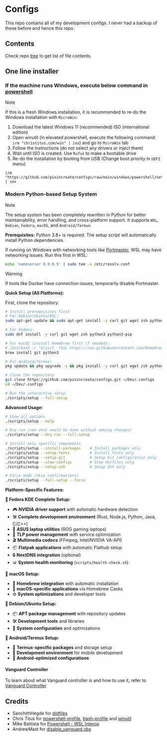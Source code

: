 # Configs

This repo contains all of my development configs. I never had a backup of these before and hence this repo.

## Contents

Check repo [tree](./docs/TREE.md) to get list of file contents.

## One line installer

### If the machine runs Windows, execute below command in [powershell](https://github.com/PowerShell/PowerShell)

> [!NOTE]
> If this is a fresh Windows installation, it is recommended to re-do the Windows installation with `MicroWin`:
>
> 1. Download the latest Windows 11 (recommended) ISO (international edition)
> 2. Open winutil (in elevated powershell, execute the following command: `irm "christitus.com/win" | iex`) and go to `MicroWin` tab
> 3. Follow the instructions (do not select any drivers or inject them)
> 4. Wait until ISO is created. Use `Rufus` to make a bootable drive
> 5. Re-do the installation by booting from USB (Change boot priority in `UEFI` menu)

```pwsh
irm "https://github.com/pixincreate/configs/raw/main/windows/powershell/setup.ps1" | iex
```

### Modern Python-based Setup System

> [!NOTE]
> The setup system has been completely rewritten in Python for better maintainability, error handling, and cross-platform support. It supports `WSL`, `Debian`, `Fedora`, `macOS`, and `Android/Termux`.

**Prerequisites:** Python 3.8+ is required. The setup script will automatically install Python dependencies.

If running on Windows with networking tools like [Portmaster](https://safing.io), WSL may have networking issues. Run this first in WSL:

```sh
echo 'nameserver 9.9.9.9' | sudo tee -a /etc/resolv.conf
```

> [!WARNING]
> If tools like Docker have connection issues, temporarily disable Portmaster.

**Quick Setup (All Platforms):**

First, clone the repository:

```sh
# Install prerequisites first
# For Debian/Ubuntu/WSL:
sudo apt-get update && sudo apt-get install -y curl git wget zsh python3 python3-pip

# For Fedora:
sudo dnf install -y curl git wget zsh python3 python3-pip

# For macOS (install Homebrew first if needed):
# /bin/bash -c "$(curl -fsSL https://raw.githubusercontent.com/Homebrew/install/HEAD/install.sh)"
brew install git python3

# For Android/Termux:
pkg update && pkg upgrade -y && pkg install -y curl git wget zsh python3

# Clone the repository
git clone https://github.com/pixincreate/configs.git ~/Dev/.configs
cd ~/Dev/.configs

# Run the interactive setup
./scripts/setup --full-setup
```

**Advanced Usage:**

```sh
# Show all options
./scripts/setup --help

# Dry run (see what would be done without making changes)
./scripts/setup --dry-run --full-setup

# Install only specific components
./scripts/setup --install-packages    # Install packages only
./scripts/setup --setup-fonts         # Install fonts only
./scripts/setup --setup-git           # Setup Git configuration only
./scripts/setup --stow-configs        # Stow dotfiles only
./scripts/setup --setup-zsh           # Setup Zsh only

# Force mode (skip confirmations)
./scripts/setup --full-setup --force
```

**Platform-Specific Features:**

**🐧 Fedora KDE Complete Setup:**

- 🎮 **NVIDIA driver support** with automatic hardware detection
- 🛠 **Complete development environment** (Rust, Node.js, Python, Java, C/C++)
- 📱 **ASUS laptop utilities** (ROG gaming laptops)
- 🔋 **TLP power management** with service optimization
- 🎬 **Multimedia codecs** (FFmpeg, Intel/NVIDIA VA-API)
- 📦 **Flatpak applications** with automatic Flathub setup
- 🔒 **NextDNS integration** (optional)
- 📊 **System health monitoring** (`scripts/health-check.sh`)

**🍎 macOS Setup:**

- 🍺 **Homebrew integration** with automatic installation
- 📱 **macOS-specific applications** via Homebrew Casks
- ⚙️ **System optimizations** and developer tools

**🐧 Debian/Ubuntu Setup:**

- 📦 **APT package management** with repository updates
- 🛠 **Development tools** and libraries
- 🔧 **System configuration** and optimizations

**🤖 Android/Termux Setup:**

- 📱 **Termux-specific packages** and storage setup
- 🔧 **Development environment** for mobile development
- 🎯 **Android-optimized configurations**

#### Vanguard Controller

To learn about what Vanguard controller is and how to use it, refer to [Vanguard Controller](./docs/VANGUARD.md)

## Credits

- SanchithHegde for [dotfiles](https://github.com/SanchithHegde/dotfiles)
- Chris Titus for [powershell-profile](https://github.com/ChrisTitusTech/powershell-profile), [bash-profile](https://github.com/ChrisTitusTech/mybash) and [winutil](https://github.com/ChrisTitusTech/winutil)
- Mike Battista for [Powershell - WSL Interop](https://github.com/mikebattista/PowerShell-WSL-Interop)
- AndrewMast for [disable_vanguard.vbs](https://gist.github.com/AndrewMast/742ac7e07c37096017e907b0fd8ec7bb?permalink_comment_id=4616472#gistcomment-4616472)
